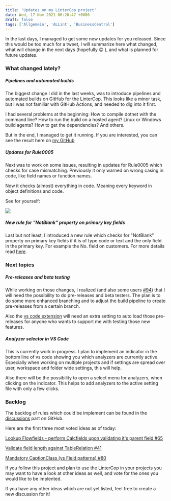 ```yaml
---
title: 'Updates on my LinterCop project'
date: Wed, 17 Nov 2021 06:20:47 +0000
draft: false
tags: ['Allgemein', 'ALLint', 'BusinessCentral']
---
```


In the last days, I managed to get some new updates for you released. Since this would be too much for a tweet, I will summarize here what changed, what will change in the next days (hopefully 🙃 ), and what is planned for future updates.

### What changed lately?

##### P**ipelines and automated builds**

The biggest change I did in the last weeks, was to introduce pipelines and automated builds on GitHub for the LinterCop. This looks like a minor task, but I was not familiar with GitHub Actions, and needed to dig into it first.

I had several problems at the beginning: How to compile dotnet with the command line? How to run the build on a hosted agent? Linux or Windows build agents? How to get the dependencies? And others.

But in the end, I managed to get it running. If you are interested, you can see the result here on [my GitHub](https://github.com/StefanMaron/BusinessCentral.LinterCop/actions)

##### U**pdates for Rule0005**

Next was to work on some issues, resulting in updates for Rule0005 which checks for case mismatching. Previously it only warned on wrong casing in code, like field names or function names.

Now it checks (almost) everything in code. Meaning every keyword in object definitions and code.

See for yourself:

![](https://stefanmaron.files.wordpress.com/2021/11/fdx-yqfxsaayjtv.png)

##### **New rule for "NotBlank" property on primary** **key fields**

Last but not least, I introduced a new rule which checks for "NotBlank" property on primary key fields if it is of type code or text and the only field in the primary key. For example the No. field on customers. For more details read [here](https://github.com/StefanMaron/BusinessCentral.LinterCop/wiki/LC0013).

### Next topics

##### Pre-releases and beta testing

While working on those changes, I realized (and also some users [#94](https://github.com/StefanMaron/BusinessCentral.LinterCop/issues/94)) that I will need the possibility to do pre-releases and beta testers. The plan is to do some more enhanced branching and to adjust the build pipeline to create pre-releases from a certain branch.

Also the [vs code extension](https://marketplace.visualstudio.com/items?itemName=StefanMaron.businesscentral-lintercop) will need an extra setting to auto load those pre-releases for anyone who wants to support me with testing those new features.

##### Analyzer selector in VS Code

This is currently work in progress. I plan to implement an indicator in the bottom line of vs code showing you which analyzers are currently active. Especially when working on multiple projects and if settings are spread over user, workspace and folder wide settings, this will help.

Also there will be the possibility to open a select menu for analyzers, when clicking on the indicator. This helps to add analyzers to the active setting file with only a few clicks.

### Backlog

The backlog of rules which could be implement can be found in the [discussions](https://github.com/StefanMaron/BusinessCentral.LinterCop/discussions?discussions_q=-label%3AResolved+sort%3Atop) part on GitHub.

Here are the first three most voted ideas as of today:

[Lookup Flowfields - perform Calcfields upon validating it's parent field #65](https://github.com/StefanMaron/BusinessCentral.LinterCop/discussions/65)

[Validate field length against TableRelation #41](https://github.com/StefanMaron/BusinessCentral.LinterCop/discussions/41)

[Mandatory CaptionClass (vs Field patterns) #80](https://github.com/StefanMaron/BusinessCentral.LinterCop/discussions/80)

If you follow this project and plan to use the LinterCop in your projects you may want to have a look at other ideas as well, and vote for the ones you would like to be implented.

If you have any other ideas which are not yet listed, feel free to create a new discussion for it!